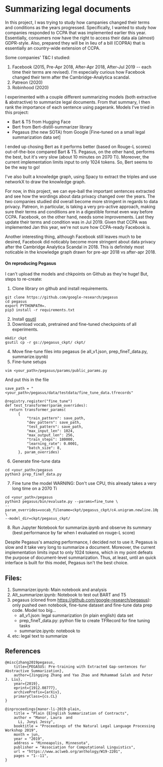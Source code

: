 # Summarizing legal documents 

In this project, I was trying to study how campanies changed their terms and conditions as the years progressed.
Specifically, I wanted to study how companies responded to CCPA that was implemented earlier this year. 
Essentially, consumers now have the right to access their data ala (almost) GDPR-style.
Also, prepared they will be in lieu of a bill (COPRA) that is essentially an country-wide extension of CCPA.

Some companies' T&C I studied:
1) Facebook (2015, Pre-Apr 2018, After-Apr 2018, After-Jul 2019 -- each time their terms are revised). I'm especially curious how Facebook changed their term after the Cambridge-Analytica scandal.
2) Patreon (2020)
3) Robinhood (2020)


I experimented with a couple different summarizing models (both extractive & abstractive) to summarize legal documents. From that summary, I then rank the importance of each sentence using pagerank.
Models I've tried in this project:
* Bart & T5 from Hugging Face
* Bert from Bert-distill-summarizer library
* Pegasus (the new SOTA) from Google [Fine-tuned on a small legal summarization data set]

I ended up chosing Bert as it performs better (based on Rouge-L scores) out-of-the-box compared Bart & T5.
Pegasus, on the other hand, performs the best, but it's very slow (about 10 minutes on 2070 Ti). Moreover, the current implementation limits input to only 1024 tokens. 
So, Bert seems to be the way to go!

I've also built a knowledge graph, using Spacy to extract the triples and use networkX to draw the knowledge graph. 

For now, in this project,  we can eye-ball the important sentences extracted and see how the wordings about data privacy changed over the years. The two companies studied did overall become more stringent in regards to data privacy. Patreon, in particular, is taking a very pro-active approach, making sure their terms and conditions are in a digestible format even way before CCPA. Facebook, on the other hand, needs some improvements. Last they update their terms and condition was in Jul 2019. Given that CCPA was implemented Jan this year, we're not sure how CCPA-ready Facebook is.

Another interesting thing, although Facebook still leaves much to be desired, Facebook did noticably become more stringent about data privacy after the Cambridge Analytica Scandal in 2018. This is definitely most noticable in the knowledge graph drawn for pre-apr 2018 vs after-apr 2018.

#### On reproducing Pegasus
I can't upload the models and chkpoints on Github as they're huge!
But, steps to re-create:
1) Clone library on github and install requirements.

```
git clone https://github.com/google-research/pegasus
cd pegasus
export PYTHONPATH=.
pip3 install -r requirements.txt
```
2) Install [gsutil](https://cloud.google.com/storage/docs/gsutil_install)
3) Download vocab, pretrained and fine-tuned checkpoints of all experiments.
```
mkdir ckpt
gsutil cp -r gs://pegasus_ckpt/ ckpt/
```
4) Move fine-tune files into pegasus (ie all_v1.json, prep_fineT_data.py, summarize.ipynb)
5) Fine-tune setups
```
vim <your_path>/pegasus/params/public_params.py
```
And put this in the file
```
save_path = "<your_path>/pegasus/data/testdata/fine_tune_data.tfrecords"

@registry.register("fine_tune")
def test_transformer(param_overrides):
  return transformer_params(
      {
          "train_pattern": save_path,
          "dev_pattern": save_path,
          "test_pattern": save_path,
          "max_input_len": 1024,
          "max_output_len": 256,
          "train_steps": 180000,
          "learning_rate": 0.0001,
          "batch_size": 8,
      }, param_overrides)
```
6) Generate fine-tune data
```
cd <your_path>/pegasus
python3 prep_fineT_data.py
```

7) Fine tune the model 
WARNING: Don't use CPU, this already takes a very long time on a 2070 Ti
```
cd <your_path>/pegasus
python3 pegasus/bin/evaluate.py --params=fine_tune \
--param_overrides=vocab_filename=ckpt/pegasus_ckpt/c4.unigram.newline.10pct.96000.model,batch_size=1,beam_size=5,beam_alpha=0.6 \
--model_dir=ckpt/pegasus_ckpt/
```
8) Run Jupyter Notebook for summarize.ipynb and observe its summary (best performance by far when I evaluated on rouge-L score)

Despite Pegasus's amazing performance, I decided not to use it. Pegasus is slow and it take very long to summarize a document. Moreover, the current implementation
limits input to only 1024 tokens, which in my point defeats the purpose of document-level summarization. Thus, at least, until an quick interface is built for this model, Pegasus isn't the best choice.

## Files:
1) Summarizer.ipynb: Main notebook and analysis
2) Alt_summarizer.ipynb: Notebook to test out BART and T5
3) pegasus (cloned from https://github.com/google-research/pegasus): only pushed own notebook, fine-tune dataset and fine-tune data prep code. Model too big...
    *  all_v1.json: legal summarization (in plain english) data set
    *  prep_fineT_data.py: python file to create TFRecord for fine tuning tasks
    *  summarize.ipynb: notebook to 
4) etc: legal text to summarize


## References
```
@misc{zhang2019pegasus,
    title={PEGASUS: Pre-training with Extracted Gap-sentences for Abstractive Summarization},
    author={Jingqing Zhang and Yao Zhao and Mohammad Saleh and Peter J. Liu},
    year={2019},
    eprint={1912.08777},
    archivePrefix={arXiv},
    primaryClass={cs.CL}
}

@inproceedings{manor-li-2019-plain,
    title = "Plain {E}nglish Summarization of Contracts",
    author = "Manor, Laura  and
      Li, Junyi Jessy",
    booktitle = "Proceedings of the Natural Legal Language Processing Workshop 2019",
    month = jun,
    year = "2019",
    address = "Minneapolis, Minnesota",
    publisher = "Association for Computational Linguistics",
    url = "https://www.aclweb.org/anthology/W19-2201",
    pages = "1--11",
}
```




